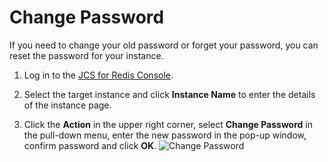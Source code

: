 ﻿# Change Password

If you need to change your old password or forget your password, you can reset the password for your instance.

1. Log in to the [JCS for Redis Console](https://redis-console.jdcloud.com/redis).

2. Select the target instance and click **Instance Name** to enter the details of the instance page.

3. Click the **Action** in the upper right corner, select **Change Password** in the pull-down menu, enter the new password in the pop-up window, confirm password and click **OK**.
![Change Password](https://github.com/jdcloudcom/cn/blob/master/image/Redis/change-pw.png)
